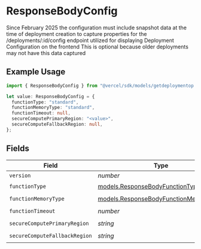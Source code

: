 # ResponseBodyConfig

Since February 2025 the configuration must include snapshot data at the time of deployment creation to capture properties for the /deployments/:id/config endpoint utilized for displaying Deployment Configuration on the frontend This is optional because older deployments may not have this data captured

## Example Usage

```typescript
import { ResponseBodyConfig } from "@vercel/sdk/models/getdeploymentop.js";

let value: ResponseBodyConfig = {
  functionType: "standard",
  functionMemoryType: "standard",
  functionTimeout: null,
  secureComputePrimaryRegion: "<value>",
  secureComputeFallbackRegion: null,
};
```

## Fields

| Field                                                                                | Type                                                                                 | Required                                                                             | Description                                                                          |
| ------------------------------------------------------------------------------------ | ------------------------------------------------------------------------------------ | ------------------------------------------------------------------------------------ | ------------------------------------------------------------------------------------ |
| `version`                                                                            | *number*                                                                             | :heavy_minus_sign:                                                                   | N/A                                                                                  |
| `functionType`                                                                       | [models.ResponseBodyFunctionType](../models/responsebodyfunctiontype.md)             | :heavy_check_mark:                                                                   | N/A                                                                                  |
| `functionMemoryType`                                                                 | [models.ResponseBodyFunctionMemoryType](../models/responsebodyfunctionmemorytype.md) | :heavy_check_mark:                                                                   | N/A                                                                                  |
| `functionTimeout`                                                                    | *number*                                                                             | :heavy_check_mark:                                                                   | N/A                                                                                  |
| `secureComputePrimaryRegion`                                                         | *string*                                                                             | :heavy_check_mark:                                                                   | N/A                                                                                  |
| `secureComputeFallbackRegion`                                                        | *string*                                                                             | :heavy_check_mark:                                                                   | N/A                                                                                  |